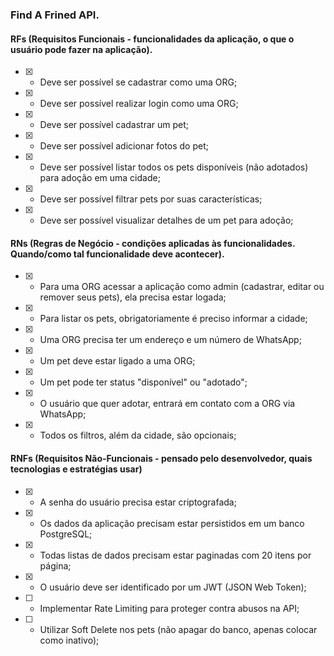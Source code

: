 ### Find A Frined API.

#### RFs (Requisitos Funcionais - funcionalidades da aplicação, o que o usuário pode fazer na aplicação).

- [X] - Deve ser possível se cadastrar como uma ORG;

- [X] - Deve ser possível realizar login como uma ORG;

- [X] - Deve ser possível cadastrar um pet;

- [X] - Deve ser possí­vel adicionar fotos do pet;

- [X] - Deve ser possível listar todos os pets disponíveis (não adotados) para adoção em uma cidade;

- [X] - Deve ser possível filtrar pets por suas características;

- [X] - Deve ser possível visualizar detalhes de um pet para adoção;



#### RNs (Regras de Negócio - condições aplicadas às funcionalidades. Quando/como tal funcionalidade deve acontecer).

- [X] - Para uma ORG acessar a aplicação como admin (cadastrar, editar ou remover seus pets), ela precisa estar logada;

- [X] - Para listar os pets, obrigatoriamente é preciso informar a cidade;

- [X] - Uma ORG precisa ter um endereço e um número de WhatsApp;

- [X] - Um pet deve estar ligado a uma ORG;

- [X] - Um pet pode ter status "disponível" ou "adotado";

- [X] - O usuário que quer adotar, entrará em contato com a ORG via WhatsApp;

- [X] - Todos os filtros, além da cidade, são opcionais;

  
#### RNFs (Requisitos Não-Funcionais - pensado pelo desenvolvedor, quais tecnologias e estratégias usar)

- [X] - A senha do usuário precisa estar criptografada;

- [X] - Os dados da aplicação precisam estar persistidos em um banco PostgreSQL;

- [X] - Todas listas de dados precisam estar paginadas com 20 itens por página;

- [X] - O usuário deve ser identificado por um JWT (JSON Web Token);

- [ ] - Implementar Rate Limiting para proteger contra abusos na API;

- [ ] - Utilizar Soft Delete nos pets (não apagar do banco, apenas colocar como inativo);